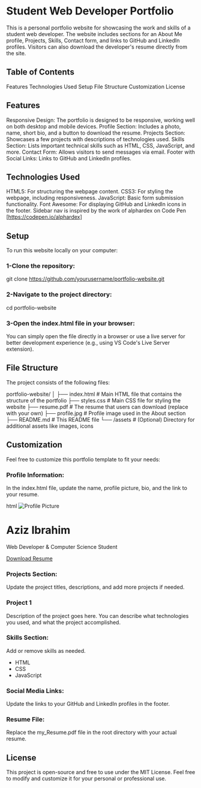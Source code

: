 # Student Web Developer Portfolio
This is a personal portfolio website for showcasing the work and skills of a student web developer. The website includes sections for an About Me profile, Projects, Skills, Contact form, and links to GitHub and LinkedIn profiles. Visitors can also download the developer's resume directly from the site.

## Table of Contents
Features
Technologies Used
Setup
File Structure
Customization
License

## Features
Responsive Design: The portfolio is designed to be responsive, working well on both desktop and mobile devices.
Profile Section: Includes a photo, name, short bio, and a button to download the resume.
Projects Section: Showcases a few projects with descriptions of technologies used.
Skills Section: Lists important technical skills such as HTML, CSS, JavaScript, and more.
Contact Form: Allows visitors to send messages via email.
Footer with Social Links: Links to GitHub and LinkedIn profiles.

## Technologies Used
HTML5: For structuring the webpage content.
CSS3: For styling the webpage, including responsiveness.
JavaScript: Basic form submission functionality.
Font Awesome: For displaying GitHub and LinkedIn icons in the footer.
Sidebar nav is inspired by the work of alphardex on Code Pen [https://codepen.io/alphardex]

## Setup
To run this website locally on your computer:

### 1-Clone the repository:

git clone https://github.com/yourusername/portfolio-website.git

### 2-Navigate to the project directory:

cd portfolio-website

### 3-Open the index.html file in your browser:
 You can simply open the file directly in a browser or use a live server for better development experience (e.g., using VS Code's Live Server extension).

## File Structure
The project consists of the following files:

portfolio-website/
│
├── index.html          # Main HTML file that contains the structure of the portfolio
├── styles.css          # Main CSS file for styling the website
├── resume.pdf          # The resume that users can download (replace with your own)
├── profile.jpg         # Profile image used in the About section
├── README.md           # This README file
└── /assets             # (Optional) Directory for additional assets like images, icons

## Customization
Feel free to customize this portfolio template to fit your needs:

### Profile Information: 
In the index.html file, update the name, profile picture, bio, and the link to your resume.

html
<img src="./assets/images/profile.jpg" alt="Profile Picture">
<h1>Aziz Ibrahim</h1>
<p>Web Developer & Computer Science Student</p>
<a href="resume.pdf" download="my_Resume.pdf" class="download-btn">Download Resume</a>

### Projects Section:
 Update the project titles, descriptions, and add more projects if needed.

<div class="project-card">
    <h3>Project 1</h3>
    <p>Description of the project goes here. You can describe what technologies you used, and what the project accomplished.</p>
</div>

### Skills Section: 
Add or remove skills as needed.

<ul>
    <li>HTML</li>
    <li>CSS</li>
    <li>JavaScript</li>
    <!-- Add more skills here -->
</ul>

### Social Media Links: 
Update the links to your GitHub and LinkedIn profiles in the footer.


<a href="https://github.com/your-github-username" target="_blank">
    <i class="fab fa-github"></i>
</a>
<a href="https://www.linkedin.com/in/your-linkedin-profile" target="_blank">
    <i class="fab fa-linkedin"></i>
</a>

### Resume File: 
Replace the my_Resume.pdf file in the root directory with your actual resume.

## License
This project is open-source and free to use under the MIT License. Feel free to modify and customize it for your personal or professional use.